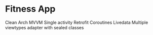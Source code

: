 # Fitness App

Clean Arch
MVVM
Single activity
Retrofit
Coroutines
Livedata
Multiple viewtypes adapter with sealed classes
